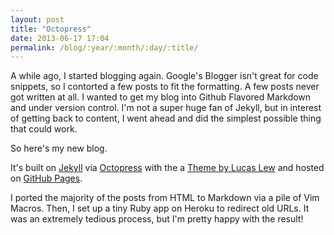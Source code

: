 ```yaml
---
layout: post
title: "Octopress"
date: 2013-06-17 17:04
permalink: /blog/:year/:month/:day/:title/
---
```


A while ago, I started blogging again. Google's Blogger isn't great for code
snippets, so I contorted a few posts to fit the formatting. A few posts never
got written at all. I wanted to get my blog into Github Flavored Markdown and
under version control. I'm not a super huge fan of Jekyll, but in interest of
getting back to content, I went ahead and did the simplest possible thing that
could work.

So here's my new blog.

It's built on [Jekyll][1] via [Octopress][2] with the a [Theme by Lucas Lew][3]
and hosted on [GitHub Pages][4].

I ported the majority of the posts from HTML to Markdown via a pile of Vim
Macros.  Then, I set up a tiny Ruby app on Heroku to redirect old URLs.  It was
an extremely tedious process, but I'm pretty happy with the result!

  [1]: https://github.com/mojombo/jekyll
  [2]: http://octopress.org/
  [3]: https://github.com/lucaslew/whitespace
  [4]: http://pages.github.com/
